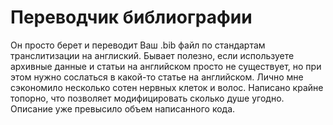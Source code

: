 # Переводчик библиографии
Он просто берет и переводит Ваш .bib файл по стандартам транслитизации на англиский. Бывает полезно, если используете архивные данные и статьи на английском просто не существует, но при этом нужно сослаться в какой-то статье на английском. Лично мне сэкономило несколько сотен нервных клеток и волос. Написано крайне топорно, что позволяет модифицировать сколько душе угодно. Описание уже превысило объем написанного кода.
